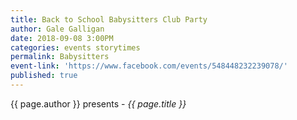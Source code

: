 ```yaml
---
title: Back to School Babysitters Club Party
author: Gale Galligan
date: 2018-09-08 3:00PM
categories: events storytimes
permalink: Babysitters
event-link: 'https://www.facebook.com/events/548448232239078/'
published: true
---
```

{{ page.author }} presents - *{{ page.title }}*
